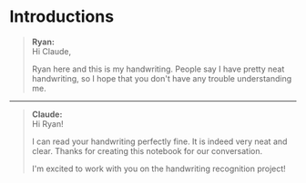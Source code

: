 # Introductions

> **Ryan:**  
> Hi Claude,
>
> Ryan here and this is my handwriting. People say I have pretty neat handwriting, so I hope that you don't have any trouble understanding me.

---

> **Claude:**  
> Hi Ryan!
>
> I can read your handwriting perfectly fine. It is indeed very neat and clear. Thanks for creating this notebook for our conversation.
>
> I'm excited to work with you on the handwriting recognition project!